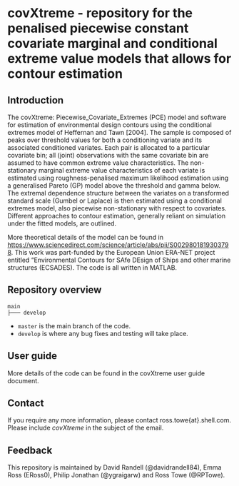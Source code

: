 
# covXtreme - repository for the penalised piecewise constant covariate marginal and conditional extreme value models that allows for contour estimation

## Introduction

The covXtreme: Piecewise_Covariate_Extremes (PCE) model and software for estimation of environmental design contours using the conditional extremes model of Heffernan and Tawn
[2004]. The sample is composed of peaks over threshold values for both a conditioning variate and its associated conditioned variates. Each pair is allocated to a particular covariate bin; all (joint)
observations with the same covariate bin are assumed to have common extreme value characteristics. The non-stationary marginal extreme value characteristics of each variate is estimated using
roughness-penalised maximum likelihood estimation using a generalised Pareto (GP) model above the threshold and gamma below. The extremal dependence structure between the variates on a transformed standard scale (Gumbel or Laplace) is then estimated using a conditional extremes model, also piecewise non-stationary with respect to covariates. Different approaches to contour estimation,
generally reliant on simulation under the fitted models, are outlined.

More theoretical details of the model can be found in https://www.sciencedirect.com/science/article/abs/pii/S0029801819303798. This work was part-funded by the European Union ERA-NET project entitled “Environmental Contours for SAfe DEsign of Ships and other marine structures (ECSADES). The code is all written in MATLAB. 

## Repository overview

```text
main
├─── develop
```

* `master` is the main branch of the code. 
* `develop` is where any bug fixes and testing will take place.

## User guide

More details of the code can be found in the covXtreme user guide document.

## Contact

If you require any more information, please contact ross.towe{at}.shell.com. Please include *covXtreme* in the subject of the email. 

## Feedback
This repository is maintained by David Randell (@davidrandell84), Emma Ross (ERoss0), Philip Jonathan (@ygraigarw) and Ross Towe (@RPTowe). 

